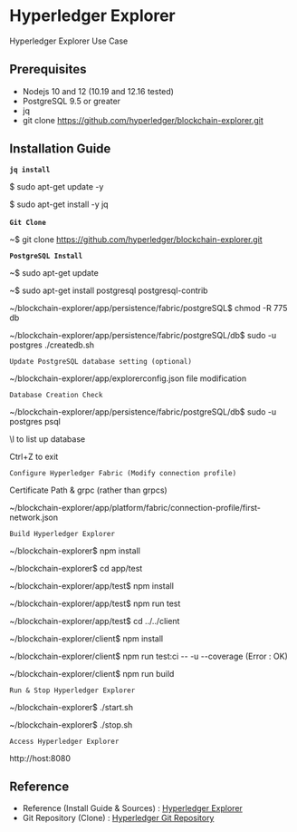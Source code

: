 # Hyperledger Explorer

Hyperledger Explorer Use Case 


## Prerequisites

- Nodejs 10 and 12 (10.19 and 12.16 tested)
- PostgreSQL 9.5 or greater
- jq
- git clone https://github.com/hyperledger/blockchain-explorer.git


## Installation Guide 

**`jq install`**

$ sudo apt-get update -y

$ sudo apt-get install -y jq \
\
**`Git Clone`**

~$ git clone https://github.com/hyperledger/blockchain-explorer.git




**`PostgreSQL Install`**

~$ sudo apt-get update

~$ sudo apt-get install postgresql postgresql-contrib

~/blockchain-explorer/app/persistence/fabric/postgreSQL$ chmod -R 775 db

~/blockchain-explorer/app/persistence/fabric/postgreSQL/db$ sudo -u postgres ./createdb.sh


`Update PostgreSQL database setting (optional)`

~/blockchain-explorer/app/explorerconfig.json file modification 


`Database Creation Check`

~/blockchain-explorer/app/persistence/fabric/postgreSQL/db$ sudo -u postgres psql

\l to list up database

Ctrl+Z to exit 


`Configure Hyperledger Fabric (Modify connection profile)`

Certificate Path & grpc (rather than grpcs)

~/blockchain-explorer/app/platform/fabric/connection-profile/first-network.json


`Build Hyperledger Explorer`

~/blockchain-explorer$ npm install

~/blockchain-explorer$ cd app/test

~/blockchain-explorer/app/test$ npm install

~/blockchain-explorer/app/test$ npm run test

~/blockchain-explorer/app/test$ cd ../../client

~/blockchain-explorer/client$ npm install

~/blockchain-explorer/client$ npm run test:ci -- -u --coverage (Error : OK) 

~/blockchain-explorer/client$ npm run build


`Run & Stop Hyperledger Explorer`

~/blockchain-explorer$ ./start.sh

~/blockchain-explorer$ ./stop.sh


`Access Hyperledger Explorer`

http://host:8080


## Reference 

- Reference (Install Guide & Sources) : [Hyperledger Explorer](https://github.com/hyperledger/blockchain-explorer)
- Git Repository (Clone) : [Hyperledger Git Repository](https://github.com/hyperledger/blockchain-explorer.git)
